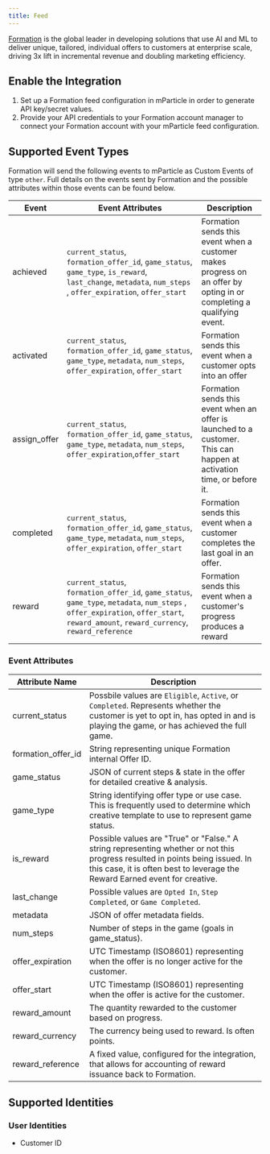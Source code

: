 ```yaml
---
title: Feed
---
```


[Formation](https://formation.ai/) is the global leader in developing solutions that use AI and ML to deliver unique, tailored, individual offers to customers at enterprise scale, driving 3x lift in incremental revenue and doubling marketing efficiency.

## Enable the Integration

1. Set up a Formation feed configuration in mParticle in order to generate API key/secret values.
2. Provide your API credentials to your Formation account manager to connect your Formation account with your mParticle feed configuration.

## Supported Event Types

Formation will send the following events to mParticle as Custom Events of type `other`. Full details on the events sent by Formation and the possible attributes within those events can be found below.

| Event | Event Attributes | Description |
|---|---|---|
| achieved |  `current_status`, `formation_offer_id`, `game_status`, `game_type`, `is_reward`,  `last_change`, `metadata`, `num_steps` , `offer_expiration`, `offer_start` | Formation sends this event when a customer makes progress on an offer by opting in or completing a qualifying event. |
| activated | `current_status`, `formation_offer_id`, `game_status`, `game_type`, `metadata`, `num_steps`, `offer_expiration`, `offer_start` | Formation sends this event when a customer opts into an offer |
| assign_offer  | `current_status`, `formation_offer_id`, `game_status`, `game_type`, `metadata`, `num_steps`, `offer_expiration`,`offer_start` |  Formation sends this event when an offer is launched to a customer. This can happen at activation time, or before it.|
| completed |  `current_status`, `formation_offer_id`, `game_status`, `game_type`, `metadata`, `num_steps`, `offer_expiration`, `offer_start` | Formation sends this event when a customer completes the last goal in an offer. |
| reward |  `current_status`, `formation_offer_id`, `game_status`, `game_type`, `metadata`, `num_steps` , `offer_expiration`,  `offer_start`, `reward_amount`, `reward_currency`, `reward_reference` | Formation sends this event when a customer's progress produces a reward |

### Event Attributes

| Attribute Name | Description |
|---|---|
current_status | Possbile values are `Eligible`, `Active`, or `Completed`. Represents whether the customer is yet to opt in, has opted in and is playing the game, or has achieved the full game.
formation_offer_id | String representing unique Formation internal Offer ID.
game_status | JSON of current steps & state in the offer for detailed creative & analysis.
game_type | String identifying offer type or use case. This is frequently used to determine which creative template to use to represent game status.
is_reward | Possible values are "True" or "False." A string representing whether or not this progress resulted in points being issued. In this case, it is often best to leverage the Reward Earned event for creative.
last_change	| Possible values are `Opted In`, `Step Completed`, or `Game Completed`.
metadata | JSON of offer metadata fields.
num_steps | Number of steps in the game (goals in game_status).
offer_expiration | UTC Timestamp (ISO8601) representing when the offer is no longer active for the customer.
offer_start | UTC Timestamp (ISO8601) representing when the offer is active for the customer.
reward_amount | The quantity rewarded to the customer based on progress.
reward_currency | The currency being used to reward. Is often points.
reward_reference | A fixed value, configured for the integration, that allows for accounting of reward issuance back to Formation.

## Supported Identities

### User Identities

* Customer ID
